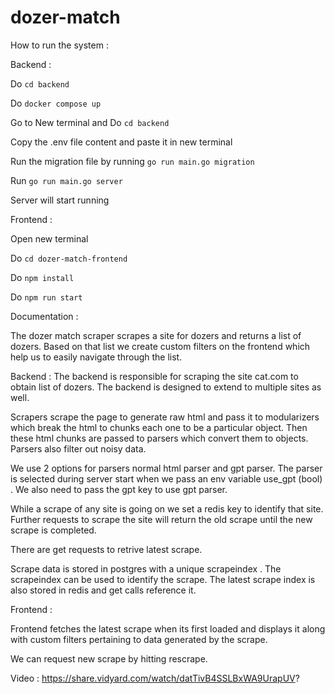 # dozer-match
 
How to run the system : 

Backend : 

Do `cd backend`

Do `docker compose up`

Go to New terminal and Do `cd backend`

Copy the .env file content and paste it in new terminal


Run the migration file by running `go run main.go migration`

Run `go run main.go server`

Server will start running 


Frontend : 

Open new terminal 

Do `cd dozer-match-frontend `

Do `npm install `

Do `npm run start`


Documentation : 

The dozer match scraper scrapes a site for dozers and returns a list of dozers. Based on that list we create custom filters 
on the frontend which help us to easily navigate through the list.

Backend : 
The backend is responsible for scraping the site cat.com to obtain list of dozers. The backend is designed to extend to multiple sites as well.

Scrapers scrape the page to generate raw html and pass it to modularizers which break the html to chunks each one to be a particular object. Then these html chunks are passed to parsers which convert them to objects. Parsers also filter out
noisy data. 

We use 2 options for parsers normal html parser and gpt parser. The parser is selected during server start when we pass an env
 variable use_gpt (bool) . We also need to pass the gpt key to use gpt parser.

While a scrape of any site is going on we set a redis key to identify that site. Further requests to scrape the site will return the old scrape until the new scrape is completed.

There are get requests to retrive latest scrape.

Scrape data is stored in postgres with a unique scrapeindex . The scrapeindex can be used to identify the scrape. The latest scrape index is also stored in redis and get calls reference it.


Frontend : 

Frontend fetches the latest scrape when its first loaded and displays it along with custom filters pertaining to data generated by the scrape.

We  can request new scrape by hitting rescrape. 


Video : https://share.vidyard.com/watch/datTivB4SSLBxWA9UrapUV?








